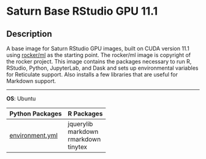 # Saturn Base RStudio GPU 11.1

## Description
A base image for Saturn RStudio GPU images, built on CUDA version 11.1 using [rocker/ml](https://github.com/rocker-org/rocker-versioned2) as the starting point. The rocker/ml image is copyright of the rocker project. This image contains the packages necessary to run R, RStudio, Python, JupyterLab, and Dask and sets up environmental variables for Reticulate support. Also installs a few libraries that are useful for Markdown support.
<hr>

**OS**: Ubuntu

|**Python Packages**|**R Packages**|
|---|---|
|[environment.yml](environment.yml)|jquerylib</br>markdown</br>rmarkdown</br>tinytex|